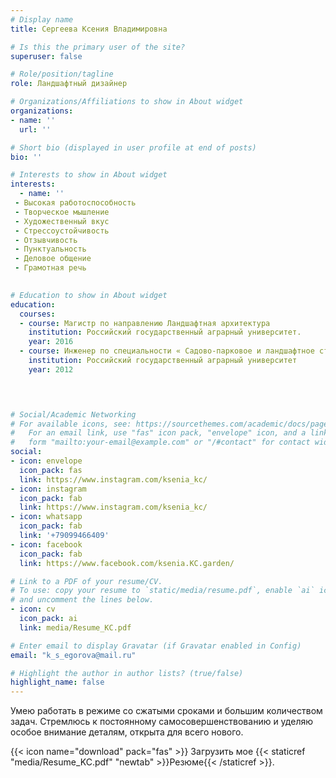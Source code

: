 ```yaml
---
# Display name
title: Сергеева Ксения Владимировна

# Is this the primary user of the site?
superuser: false

# Role/position/tagline
role: Ландшафтный дизайнер

# Organizations/Affiliations to show in About widget
organizations:
- name: ''
  url: ''

# Short bio (displayed in user profile at end of posts)
bio: ''

# Interests to show in About widget
interests:
  - name: ''
 - Высокая работоспособность
 - Творческое мышление
 - Художественный вкус
 - Стрессоустойчивость
 - Отзывчивость
 - Пунктуальность
 - Деловое общение
 - Грамотная речь

  
# Education to show in About widget
education:
  courses:
  - course: Магистр по направлению Ландшафтная архитектура
    institution: Российский государственный аграрный университет. 
    year: 2016
  - course: Инженер по специальности « Садово-парковое и ландшафтное строительство»
    institution: Российский государственный аграрный университет 
    year: 2012



 
# Social/Academic Networking
# For available icons, see: https://sourcethemes.com/academic/docs/page-builder/#icons
#   For an email link, use "fas" icon pack, "envelope" icon, and a link in the
#   form "mailto:your-email@example.com" or "/#contact" for contact widget.
social:
- icon: envelope
  icon_pack: fas
  link: https://www.instagram.com/ksenia_kc/
- icon: instagram
  icon_pack: fab
  link: https://www.instagram.com/ksenia_kc/
- icon: whatsapp
  icon_pack: fab
  link: '+79099466409'
- icon: facebook
  icon_pack: fab
  link: https://www.facebook.com/ksenia.KC.garden/

# Link to a PDF of your resume/CV.
# To use: copy your resume to `static/media/resume.pdf`, enable `ai` icons in `params.toml`, 
# and uncomment the lines below.
- icon: cv
  icon_pack: ai
  link: media/Resume_KC.pdf

# Enter email to display Gravatar (if Gravatar enabled in Config)
email: "k_s_egorova@mail.ru"

# Highlight the author in author lists? (true/false)
highlight_name: false
---
```


Умею работать в режиме со сжатыми сроками и большим количеством задач. Стремлюсь к постоянному самосовершенствованию и уделяю особое внимание деталям, открыта для всего нового.


{{< icon name="download" pack="fas" >}} Загрузить мое {{< staticref "media/Resume_KC.pdf" "newtab" >}}Резюме{{< /staticref >}}.
